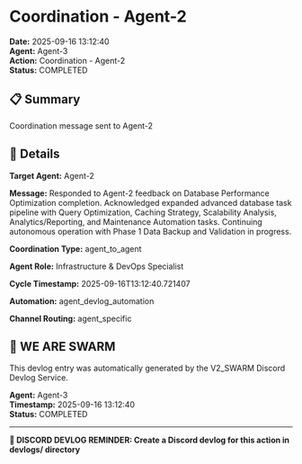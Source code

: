 # Coordination - Agent-2

**Date:** 2025-09-16 13:12:40  
**Agent:** Agent-3  
**Action:** Coordination - Agent-2  
**Status:** COMPLETED

## 📋 Summary

Coordination message sent to Agent-2

## 🎯 Details

**Target Agent:** Agent-2

**Message:** Responded to Agent-2 feedback on Database Performance Optimization completion. Acknowledged expanded advanced database task pipeline with Query Optimization, Caching Strategy, Scalability Analysis, Analytics/Reporting, and Maintenance Automation tasks. Continuing autonomous operation with Phase 1 Data Backup and Validation in progress.

**Coordination Type:** agent_to_agent

**Agent Role:** Infrastructure & DevOps Specialist

**Cycle Timestamp:** 2025-09-16T13:12:40.721407

**Automation:** agent_devlog_automation

**Channel Routing:** agent_specific

## 🐝 WE ARE SWARM

This devlog entry was automatically generated by the V2_SWARM Discord Devlog Service.

**Agent:** Agent-3  
**Timestamp:** 2025-09-16 13:12:40  
**Status:** COMPLETED

---

**📝 DISCORD DEVLOG REMINDER: Create a Discord devlog for this action in devlogs/ directory**
